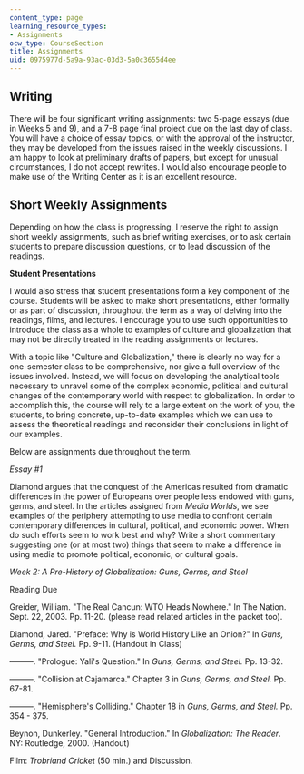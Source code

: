 ```yaml
---
content_type: page
learning_resource_types:
- Assignments
ocw_type: CourseSection
title: Assignments
uid: 0975977d-5a9a-93ac-03d3-5a0c3655d4ee
---
```


Writing
-------

There will be four significant writing assignments: two 5-page essays (due in Weeks 5 and 9), and a 7-8 page final project due on the last day of class. You will have a choice of essay topics, or with the approval of the instructor, they may be developed from the issues raised in the weekly discussions. I am happy to look at preliminary drafts of papers, but except for unusual circumstances, I do not accept rewrites. I would also encourage people to make use of the Writing Center as it is an excellent resource.

Short Weekly Assignments
------------------------

Depending on how the class is progressing, I reserve the right to assign short weekly assignments, such as brief writing exercises, or to ask certain students to prepare discussion questions, or to lead discussion of the readings.

**Student Presentations**

I would also stress that student presentations form a key component of the course. Students will be asked to make short presentations, either formally or as part of discussion, throughout the term as a way of delving into the readings, films, and lectures. I encourage you to use such opportunities to introduce the class as a whole to examples of culture and globalization that may not be directly treated in the reading assignments or lectures.

With a topic like "Culture and Globalization," there is clearly no way for a one-semester class to be comprehensive, nor give a full overview of the issues involved. Instead, we will focus on developing the analytical tools necessary to unravel some of the complex economic, political and cultural changes of the contemporary world with respect to globalization. In order to accomplish this, the course will rely to a large extent on the work of you, the students, to bring concrete, up-to-date examples which we can use to assess the theoretical readings and reconsider their conclusions in light of our examples.

Below are assignments due throughout the term.

_Essay #1_

Diamond argues that the conquest of the Americas resulted from dramatic differences in the power of Europeans over people less endowed with guns, germs, and steel. In the articles assigned from _Media Worlds_, we see examples of the periphery attempting to use media to confront certain contemporary differences in cultural, political, and economic power. When do such efforts seem to work best and why? Write a short commentary suggesting one (or at most two) things that seem to make a difference in using media to promote political, economic, or cultural goals.

_Week 2: A Pre-History of Globalization: Guns, Germs, and Steel_

Reading Due

Greider, William. "The Real Cancun: WTO Heads Nowhere." In The Nation. Sept. 22, 2003. Pp. 11-20. (please read related articles in the packet too).

Diamond, Jared. "Preface: Why is World History Like an Onion?" In _Guns, Germs, and Steel._ Pp. 9-11. (Handout in Class)  
  
———. "Prologue: Yali's Question." In _Guns, Germs, and Steel._ Pp. 13-32.  
  
———. "Collision at Cajamarca." Chapter 3 in _Guns, Germs, and Steel._ Pp. 67-81.  
  
———. "Hemisphere's Colliding." Chapter 18 in _Guns, Germs, and Steel._ Pp. 354 - 375.

Beynon, Dunkerley. "General Introduction." In _Globalization: The Reader_. NY: Routledge, 2000. (Handout)

Film: _Trobriand Cricket_ (50 min.) and Discussion.